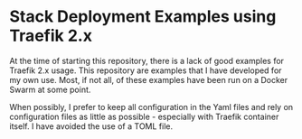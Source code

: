 # Stack Deployment Examples using Traefik 2.x

At the time of starting this repository, there is a lack of good examples for Traefik 2.x usage. This repository are examples that I have developed for my own use. Most, if not all, of these examples have been run on a Docker Swarm at some point.

When possibly, I prefer to keep all configuration in the Yaml files and rely on configuration files as little as possible - especially with Traefik container itself. I have avoided the use of a TOML file.
